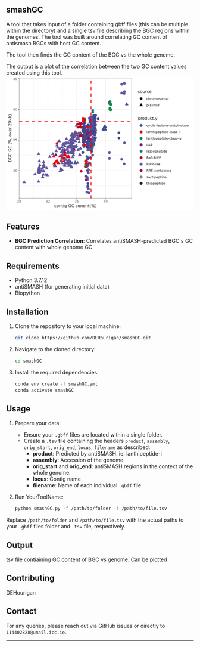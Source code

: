 ## smashGC
A tool that takes input of a folder containing gbff files (this can be multiple within the directory) and a single tsv file describing the BGC regions within the genomes. The tool was built around correlating GC content of antismash BGCs with host GC content.

The tool then finds the GC content of the BGC vs the whole genome. 

The output is a plot of the correlation between the two GC content values created using this tool.
![Example of a plot created with the tool](data/GC_content_antismash_enterococcus.png "Example Plot")


## Features

- **BGC Prediction Correlation**: Correlates antiSMASH-predicted BGC's GC content with whole genome GC.

## Requirements

- Python 3.7.12
- antiSMASH (for generating initial data)
- Biopython

## Installation

1. Clone the repository to your local machine:
    ```bash
    git clone https://github.com/DEHourigan/smashGC.git
    ```
2. Navigate to the cloned directory:
    ```bash
    cd smashGC
    ```
3. Install the required dependencies:
    ```bash
    conda env create -f smashGC.yml
	conda activate smashGC
    ```

## Usage


1. Prepare your data:
    - Ensure your `.gbff` files are located within a single folder.
    - Create a `.tsv` file containing the headers `product`, `assembly`, `orig_start`, `orig_end`, `locus`, `filename` as described:
        - **product**: Predicted by antiSMASH. ie. lanthipeptide-i
        - **assembly**: Accession of the genome. 
        - **orig_start** and **orig_end**: antiSMASH regions in the context of the whole genome.
        - **locus**: Contig name
        - **filename**: Name of each individual `.gbff` file.

2. Run YourToolName:
    ```bash
    python smashGC.py -f /path/to/folder -t /path/to/file.tsv
    ```

Replace `/path/to/folder` and `/path/to/file.tsv` with the actual paths to your `.gbff` files folder and `.tsv` file, respectively.

## Output

tsv file contiaining GC content of BGC vs genome. Can be plotted

## Contributing

DEHourigan
 
## Contact

For any queries, please reach out via GitHub issues or directly to `114402828@umail.icc.ie`.

---

